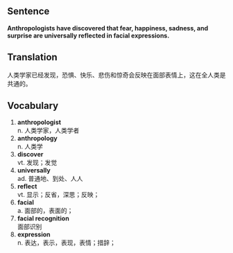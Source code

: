 ## Sentence

**Anthropologists have discovered that fear, happiness, sadness, and surprise are universally reflected in facial expressions.**   

## Translation

人类学家已经发现，恐惧、快乐、悲伤和惊奇会反映在面部表情上，这在全人类是共通的。   

## Vocabulary   

1. **anthropologist**   
n. 人类学家，人类学者
2. **anthropology**    
n. 人类学
3. **discover**   
vt. 发现；发觉
4. **universally**    
ad. 普通地、到处、人人
5. **reflect**   
vt. 显示；反省，深思；反映；   
6. **facial**   
a. 面部的，表面的；   
7. **facial recognition**    
面部识别    
8. **expression**    
n. 表达，表示，表现，表情；措辞；    
